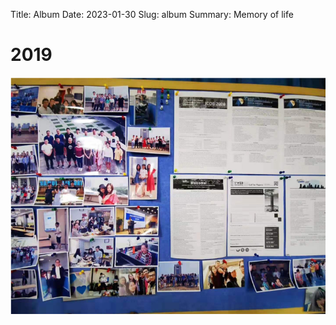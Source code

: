 Title: Album
Date: 2023-01-30
Slug: album
Summary: Memory of life

# 2019

![Bulletin Board](../image/xjtudlc-lab-board.png)